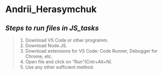 # Andrii_Herasymchuk
## ___Steps to run files in JS_tasks___

> 1. Download VS Code or other programm.
> 2. Download Node.JS.
> 3. Download extensions for VS Code: Code Runner, Debugger for Chrome, etc.
> 4. Open file and click on "Run"(Cntr+Alt+N).
> 5. Use any other sufficient method.
